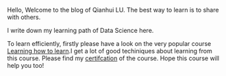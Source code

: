Hello, Welcome to the blog of Qianhui LU. The best way to learn is to share with others. 

I write down my learning path of Data Science here.

To learn efficiently, firstly please have a look on the very popular course [Learning how to learn](https://www.coursera.org/learn/learning-how-to-learn).I get a lot of good techiniques about learning from this course. Please find my [certifcation](https://coursera.org/share/969124cd9aa7b2030c7b1d8c68bde5f0) of the course. Hope this course will help you too!
 
